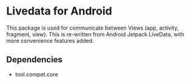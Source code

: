 # Livedata for Android

This package is used for communicate between Views (app, activity, fragment, view).
This is re-written from Android Jetpack LiveData, with more convenience features added.


## Dependencies

- tool.compet.core
